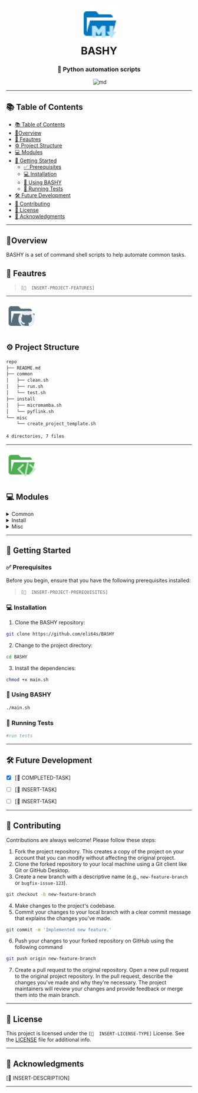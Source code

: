 
<div align="center">
<h1 align="center">
<img src="https://raw.githubusercontent.com/PKief/vscode-material-icon-theme/ec559a9f6bfd399b82bb44393651661b08aaf7ba/icons/folder-markdown-open.svg" width="100" />
<br>
BASHY
</h1>
<h3 align="center">📍 Python automation scripts</h3>
<p align="center">
<img src="https://img.shields.io/badge/Markdown-000000.svg?style=for-the-badge&logo=Markdown&logoColor=white" alt="" />
<img src="https://img.shields.io/badge/GNU%20Bash-4EAA25.svg?style=for-the-badge&logo=GNU-Bash&logoColor=white" alt="md" />
</p>

</div>

---
## 📚 Table of Contents
- [📚 Table of Contents](#-table-of-contents)
- [📍Overview](#overview)
- [🔮 Feautres](#-feautres)
- [⚙️ Project Structure](#️-project-structure)
- [💻 Modules](#-modules)
- [🚀 Getting Started](#-getting-started)
  - [✅ Prerequisites](#-prerequisites)
  - [💻 Installation](#-installation)
  - [🤖 Using BASHY](#-using-bashy)
  - [🧪 Running Tests](#-running-tests)
- [🛠 Future Development](#-future-development)
- [🤝 Contributing](#-contributing)
- [🪪 License](#-license)
- [🙏 Acknowledgments](#-acknowledgments)

---

## 📍Overview

BASHY is a set of command shell scripts to help automate common tasks.

## 🔮 Feautres

> `[📌  INSERT-PROJECT-FEATURES]`

---

<img src="https://raw.githubusercontent.com/PKief/vscode-material-icon-theme/ec559a9f6bfd399b82bb44393651661b08aaf7ba/icons/folder-github-open.svg" width="80" />

## ⚙️ Project Structure

```bash
repo
├── README.md
├── common
│   ├── clean.sh
│   ├── run.sh
│   └── test.sh
├── install
│   ├── micromamba.sh
│   └── pyflink.sh
└── misc
    └── create_project_template.sh

4 directories, 7 files
```
---

<img src="https://raw.githubusercontent.com/PKief/vscode-material-icon-theme/ec559a9f6bfd399b82bb44393651661b08aaf7ba/icons/folder-src-open.svg" width="80" />

## 💻 Modules
<details closed><summary>Common</summary>

| File     | Summary                                                                                                                                                                                                                  | Module          |
|:---------|:-------------------------------------------------------------------------------------------------------------------------------------------------------------------------------------------------------------------------|:----------------|
| run.sh   | This code is a Bash script that activates a Conda environment and runs a Python script . It also sets environment variables if needed .                                                                                  | common/run.sh   |
| clean.sh | This code is a Bash script that cleans up files and directories related to Python , Jupyter notebooks , and pytest . It deletes Python cache files , build artifacts , Jupyter notebook checkpoints , and pytest cache . | common/clean.sh |
| test.sh  | This code is a Bash script that activates a conda environment , runs a coverage report , and then removes files and folders .                                                                                            | common/test.sh  |

</details>

<details closed><summary>Install</summary>

| File          | Summary                                                                                                                                                                                                                                      | Module                |
|:--------------|:---------------------------------------------------------------------------------------------------------------------------------------------------------------------------------------------------------------------------------------------|:----------------------|
| micromamba.sh | This code is a Bash script that downloads and installs the latest version of Micromamba , a Python package manager , for the current operating system ( Linux or macOS ) . It also configures Micromamba to use the conda - forge channel by | install/micromamba.sh |
| pyflink.sh    | This code checks for Java 11 and Python 3. 7 installations , downloads and extracts PyFlink , sets environment variables , and sets aliases for zsh . It then prints a message indicating that the PyFlink setup is complete .               | install/pyflink.sh    |

</details>

<details closed><summary>Misc</summary>

| File                       | Summary                                                                                                                                                                           | Module                          |
|:---------------------------|:----------------------------------------------------------------------------------------------------------------------------------------------------------------------------------|:--------------------------------|
| create_project_template.sh | This code creates a project directory structure , creates files for configuration , logging , and main script , and adds code for the main script , configuration , and logging . | misc/create_project_template.sh |

</details>
<hr />

## 🚀 Getting Started

### ✅ Prerequisites

Before you begin, ensure that you have the following prerequisites installed:
> `[📌  INSERT-PROJECT-PREREQUISITES]`

### 💻 Installation

1. Clone the BASHY repository:
```sh
git clone https://github.com/eli64s/BASHY
```

2. Change to the project directory:
```sh
cd BASHY
```

3. Install the dependencies:
```sh
chmod +x main.sh
```

### 🤖 Using BASHY

```sh
./main.sh
```

### 🧪 Running Tests
```sh
#run tests
```

<hr />

## 🛠 Future Development
- [X] [📌  COMPLETED-TASK]
- [ ] [📌  INSERT-TASK]
- [ ] [📌  INSERT-TASK]


---

## 🤝 Contributing
Contributions are always welcome! Please follow these steps:
1. Fork the project repository. This creates a copy of the project on your account that you can modify without affecting the original project.
2. Clone the forked repository to your local machine using a Git client like Git or GitHub Desktop.
3. Create a new branch with a descriptive name (e.g., `new-feature-branch` or `bugfix-issue-123`).
```sh
git checkout -b new-feature-branch
```
4. Make changes to the project's codebase.
5. Commit your changes to your local branch with a clear commit message that explains the changes you've made.
```sh
git commit -m 'Implemented new feature.'
```
6. Push your changes to your forked repository on GitHub using the following command
```sh
git push origin new-feature-branch
```
7. Create a pull request to the original repository.
Open a new pull request to the original project repository. In the pull request, describe the changes you've made and why they're necessary.
The project maintainers will review your changes and provide feedback or merge them into the main branch.

---

## 🪪 License

This project is licensed under the `[📌  INSERT-LICENSE-TYPE]` License. See the [LICENSE](https://docs.github.com/en/communities/setting-up-your-project-for-healthy-contributions/adding-a-license-to-a-repository) file for additional info.

---

## 🙏 Acknowledgments

[📌  INSERT-DESCRIPTION]


---

